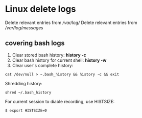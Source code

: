 # Linux delete logs

Delete relevant entries from */var/log/*
Delete relevant entries from */var/log/messages*

## covering bash logs

1. Clear stored bash history: **history -c**
2. Clear bash history for current shell: **history -w**
3. Clear user's complete history: 
```
cat /dev/null > ~.bash_history && history -c && exit
```

Shredding history:
```
shred ~/.bash_history
```

For current session to diable recording, use HISTSIZE:
```
$ export HISTSIZE=0
```
